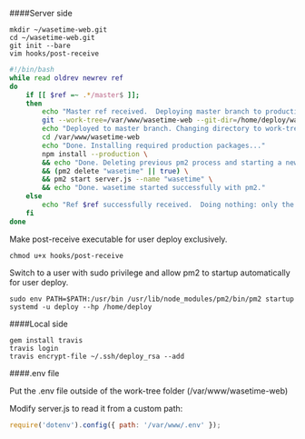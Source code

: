 ####Server side

```
mkdir ~/wasetime-web.git
cd ~/wasetime-web.git
git init --bare
vim hooks/post-receive
```

```bash
#!/bin/bash
while read oldrev newrev ref
do
    if [[ $ref =~ .*/master$ ]];
    then
        echo "Master ref received.  Deploying master branch to production..."
        git --work-tree=/var/www/wasetime-web --git-dir=/home/deploy/wasetime-web.git checkout -f
        echo "Deployed to master branch. Changing directory to work-tree"
        cd /var/www/wasetime-web
        echo "Done. Installing required production packages..."
        npm install --production \
        && echo "Done. Deleting previous pm2 process and starting a new one..." \
        && (pm2 delete "wasetime" || true) \
        && pm2 start server.js --name "wasetime" \
        && echo "Done. wasetime started successfully with pm2."
    else
        echo "Ref $ref successfully received.  Doing nothing: only the master branch may be deployed on this server."
    fi
done
```

Make post-receive executable for user deploy exclusively.

```
chmod u+x hooks/post-receive
```

Switch to a user with sudo privilege and allow pm2 to startup automatically for user deploy.

```
sudo env PATH=$PATH:/usr/bin /usr/lib/node_modules/pm2/bin/pm2 startup systemd -u deploy --hp /home/deploy
```

####Local side

```
gem install travis
travis login
travis encrypt-file ~/.ssh/deploy_rsa --add
```

####.env file

Put the .env file outside of the work-tree folder (/var/www/wasetime-web)

Modify server.js to read it from a custom path:

```javascript
require('dotenv').config({ path: '/var/www/.env' });
```
